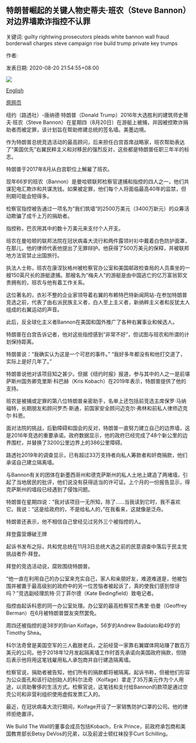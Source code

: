 ## 特朗普崛起的关键人物史蒂夫·班农（Steve Bannon）对边界墙欺诈指控不认罪

关键词: guilty rightwing prosecutors pleads white bannon wall fraud borderwall charges steve campaign rise build trump private key trumps

作者: 

发表日期: 2020-08-20 21:54:55+08:00

![](https://www.straitstimes.com/sites/default/files/media-youtube/CEkQH8-pIL4.jpg)

[English](Steve%20Bannon%2C%20key%20to%20Trump%E2%80%99s%20rise%2C%20pleads%20not%20guilty%20to%20border-wall%20fraud%20charges.md)

[原网页](https://www.straitstimes.com/world/united-states/former-trump-adviser-bannon-charged-with-fraud-by-federal-prosecutors)

纽约（路透社）-唐纳德·特朗普（Donald Trump）2016年大选胜利的建筑师史蒂夫·班农（Steve Bannon）在星期四（8月20日）在游艇上被捕，并因被控欺诈捐助者而被定罪，该计划旨在帮助修建总统的签名墙。美墨边境。

作为特朗普总统竞选活动的最高顾问，后来担任白宫首席战略家，班农帮助表达了“美国优先”右翼民粹主义和对移民的强烈反对，这些都是特朗普任职三年半的标志。

特朗普于2017年8月从白宫职位上解雇了班农。

现年66岁的班农（Bannon）是曼哈顿联邦检察官逮捕和指控的四人之一，他们共谋犯电汇欺诈和共谋洗钱。如果被定罪，他们每个人将面临最高40年的监禁，但刑期可能会短得多。

检察官指控被告通过一项名为“我们筑墙”的2500万美元（3400万新元）的众筹活动欺骗了成千上万的捐助者。

指控称，巴农用其中的数十万美元来支付个人开支。

班农在曼哈顿的联邦法院在冠状病毒大流行和两件露领衬衫中戴着白色防护面罩，在那儿，他的律师代表他提出了无罪辩护。他获得了500万美元的保释，并被联邦地方法官禁止出国旅行。

执法人士称，班农在康涅狄格州被检察官办公室和美国邮政检查局的人员乘坐的一艘150英尺长的游艇逮捕。那艘名为“梅夫人”的游艇是由中国逃亡的亿万富翁郭文贵拥有的，班农与他有着工作关系。

这位著名的，衣衫不整的企业家领导着右翼的布赖特巴特新闻网站-在参加特朗普竞选之前，代表了由右派民族主义者，白人至上主义者，新纳粹主义者和反犹太人组成的右翼运动的声音。

此后，反全球化主义者Bannon在美国和国外推广了各种右翼事业和候选人。

特朗普在白宫告诉记者，他对这些指控感到“非常不好”，但试图与班农和所谓的计划保持距离。

特朗普说：“我确实认为这是一个可悲的事件。” “我好多年都没有和他打交道了，实际上是好几年了。”

特朗普说他对该项目知之甚少。但据《纽约时报》报道，参与其中的人之一是前堪萨斯州国务卿克里斯·科巴赫（Kris Kobach）在2019年表示，特朗普提供了他的支持。

班农是被捕或定罪的第八位特朗普亲密助手，名单上还包括前竞选主席保罗·马纳福特，长期朋友和顾问罗杰·斯通，前国家安全顾问迈克尔·弗林和前私人律师迈克尔·科恩。

面对法院的挑战，后勤障碍和国会的反对，特朗普一直努力建立自己的边界墙，这是2016年竞选的重要承诺。政府数据显示，他的政府已经完成了48个新公里的边界围栏，并替换了3200公里边界上的386公里障碍。

路透社2019年的调查显示，已有超过33万支持者向私人筹款者和奸商捐款，他们承诺自己建立隔离墙。

与Bannon有关的团体在新墨西哥州和德克萨斯州的私人土地上建造了两堵墙，引起了当地居民的批评，他们说没有获得适当的许可证。上个月的一份报告显示，得克萨斯州的墙段已经遇到了侵蚀问题。

特朗普在星期四说：“我对该项目一无所知，除了……当我读到它时，我不喜欢它。我说：“这是给政府的，不是给私人的，”在我看来，这就像是泛舟。

特朗普还表示，他不相信自己曾经见过另外三个被指控的人。

拜登露营爆破王牌

起诉书发布之际，共和党总统在11月3日总统大选之前的民意调查中落后于民主党挑战者乔·拜登。

拜登的竞选活动说，腐败围绕特朗普。

“他一直在利用自己的办公室来充实自己，家人和亲朋好友，难道难道是，他被包围并被置于最高级别的政府中的另一位苦恼者被起诉了，真的使我们感到惊讶吗？”竞选副经理凯特·贝丁菲尔德（Kate Bedingfield）致电记者。

指控由起诉科恩的同一办公室处理。办公室的最高检察官杰弗里·伯曼（Geoffrey Berman）在6月被特朗普盟友突然罢免。

周四还被指控的是38岁的Brian Kolfage，56岁的Andrew Badolato和49岁的Timothy Shea。

科尔法奇曾是美国空军的三人截肢老兵，之前经营一家靠右翼媒体网站赚了数百万美元的公司。他于2018年12月发起隔离墙工作时首先承诺向美国政府捐款，但随后表示他将用这笔钱雇用私人承包商并自行建造隔离墙。

检察官说，捐助者被告知，他们所有的捐款都将被隔离。起诉书称，但被他们形容为公众面孔和该行动创始人的科尔法奇（Kolfage）拿走了35万美元作为个人用途，以资助奢侈的生活方式。检察官说，这笔钱和支付给Bannon的款项是通过空壳公司和非营利组织使用虚假发票汇入的。

最近，在冠状病毒大流行期间，Kolfage开设了一家销售防护口罩的公司。他的律师拒绝置评。

We Build The Wall的董事会成员包括Kobach，Erik Prince，前政府承包商和美国教育部长Betsy DeVos的兄弟，以及前波士顿红袜投手Curt Schilling。